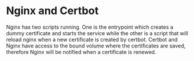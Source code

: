 # Nginx and Certbot
Nginx has two scripts running. One is the entrypoint which creates a dummy certificate and starts the service while the other is a script that will reload nginx when a new certificate is created by certbot.
Certbot and Nginx have access to the bound volume where the certificates are saved, therefore Nginx will be notified when a certificate is renewed.